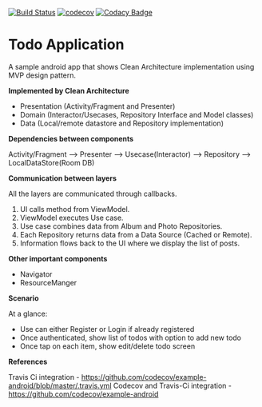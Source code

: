 [![Build Status](https://travis-ci.org/kalyand14/Template.svg?branch=master)](https://travis-ci.org/kalyand14/Template)
[![codecov](https://codecov.io/gh/kalyand14/Template/branch/master/graph/badge.svg)](https://codecov.io/gh/kalyand14/Template)
[![Codacy Badge](https://api.codacy.com/project/badge/Grade/ecb3b4eff4b442ee84943a6597336677)](https://app.codacy.com/manual/kalyand14/Template?utm_source=github.com&utm_medium=referral&utm_content=kalyand14/Template&utm_campaign=Badge_Grade_Dashboard)

<H1>Todo Application</H1>

  A sample android app that shows Clean Architecture implementation using MVP design pattern. 
  
<b>Implemented by Clean Architecture</b>

<ul>
<li>Presentation (Activity/Fragment and Presenter)</li>
<li>Domain (Interactor/Usecases, Repository Interface and Model classes)</li>
<li>Data (Local/remote datastore and Repository implementation)</li>
</ul>

<b>Dependencies between components</b>
 
 Activity/Fragment  --> Presenter --> Usecase(Interactor) --> Repository --> LocalDataStore(Room DB)

<b>Communication between layers</b>

All the layers are communicated through callbacks.

<ol>
  <li>UI calls method from ViewModel.</li>
  <li>ViewModel executes Use case.</li>
  <li>Use case combines data from Album and Photo Repositories.</li>
  <li>Each Repository returns data from a Data Source (Cached or Remote).</li>
  <li>Information flows back to the UI where we display the list of posts.</li>
</ol>
<b>Other important components</b>
<ul>
  <li>Navigator</li>
  <li>ResourceManger</li>
 </ul>
 
<b>Scenario</b>

At a glance:
<ul>
  <li>Use can either Register or Login if already registered</li>
  <li>Once authenticated, show list of todos with option to add new todo</li>
  <li>Once tap on each item, show edit/delete todo screen</li>
 </ul>

<b>References</b>

Travis Ci integration - https://github.com/codecov/example-android/blob/master/.travis.yml
Codecov and Travis-Ci integration - https://github.com/codecov/example-android
